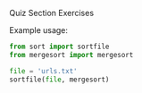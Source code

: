 Quiz Section Exercises


Example usage:
```python
from sort import sortfile
from mergesort import mergesort

file = 'urls.txt'
sortfile(file, mergesort)
```
